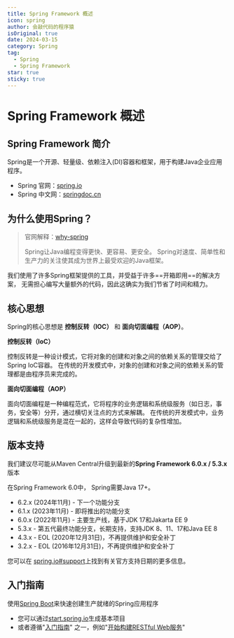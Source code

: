 ```yaml
---
title: Spring Framework 概述
icon: spring
author: 会敲代码的程序猿
isOriginal: true
date: 2024-03-15
category: Spring
tag:
  - Spring
  - Spring Framework
star: true
sticky: true
---
```


# Spring Framework 概述

## Spring Framework 简介

Spring是一个开源、轻量级、依赖注入(DI)容器和框架，用于构建Java企业应用程序。

* Spring 官网：[spring.io](https://docs.spring.io/spring-framework/reference/)
* Spring 中文网：[springdoc.cn](https://springdoc.cn/spring/)

## 为什么使用Spring？

> 官网解释：[why-spring](https://spring.io/why-spring)
>
> Spring让Java编程变得更快、更容易、更安全。
> Spring对速度、简单性和生产力的关注使其成为世界上最受欢迎的Java框架。

我们使用了许多Spring框架提供的工具，并受益于许多==开箱即用==的解决方案，
无需担心编写大量额外的代码，因此这确实为我们节省了时间和精力。

## 核心思想

Spring的核心思想是 **控制反转（IOC）** 和 **面向切面编程（AOP）**。

**控制反转（IoC）**

控制反转是一种设计模式，它将对象的创建和对象之间的依赖关系的管理交给了Spring IoC容器。
在传统的开发模式中，对象的创建和对象之间的依赖关系的管理都是由程序员来完成的。

**面向切面编程（AOP）**

面向切面编程是一种编程范式，它将程序的业务逻辑和系统级服务（如日志，事务，安全等）分开，通过横切关注点的方式来解耦。
在传统的开发模式中，业务逻辑和系统级服务是混在一起的，这样会导致代码的复杂性增加。

## 版本支持

我们建议尽可能从Maven Central升级到最新的**Spring Framework 6.0.x / 5.3.x** 版本

在Spring Framework 6.0中， Spring需要Java 17+。

* 6.2.x (2024年11月) - 下一个功能分支
* 6.1.x (2023年11月) - 即将推出的功能分支
* 6.0.x (2022年11月) - 主要生产线，基于JDK 17和Jakarta EE 9
* 5.3.x - 第五代最终功能分支，长期支持，支持JDK 8、11、17和Java EE 8
* 4.3.x - EOL (2020年12月31日)，不再提供维护和安全补丁
* 3.2.x - EOL (2016年12月31日)，不再提供维护和安全补丁

您可以在 [spring.io#support](https://spring.io/projects/spring-framework#support)上找到有关官方支持日期的更多信息。

## 入门指南

使用[Spring Boot](https://spring.io/projects/spring-boot)来快速创建生产就绪的Spring应用程序

* 您可以通过[start.spring.io](start.spring.io)生成基本项目
* 或者遵循"[入门指南](https://spring.io/guides)"
  之一，例如"[开始构建RESTful Web服务](https://spring.io/guides/gs/rest-service/)"
